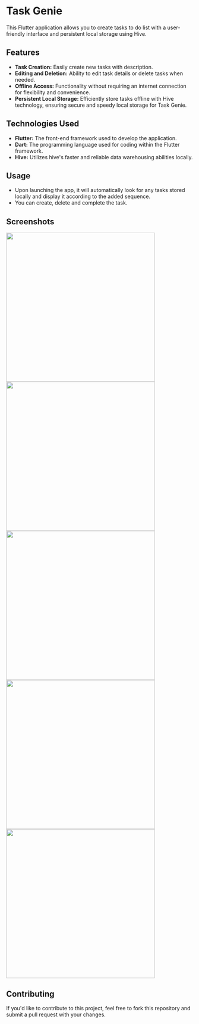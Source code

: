 # Task Genie

This Flutter application allows you to create tasks to do list with a user-friendly interface and persistent local storage using Hive.

## Features

- **Task Creation:** Easily create new tasks with description.
- **Editing and Deletion:** Ability to edit task details or delete tasks when needed.
- **Offline Access:** Functionality without requiring an internet connection for flexibility and convenience.
- **Persistent Local Storage:** Efficiently store tasks offline with Hive technology, ensuring secure and speedy local storage for Task Genie.

## Technologies Used

- **Flutter:** The front-end framework used to develop the application.
- **Dart:** The programming language used for coding within the Flutter framework.
- **Hive:** Utilizes hive's faster and reliable data warehousing abilities locally.


## Usage

- Upon launching the app, it will automatically look for any tasks stored locally and display it according to the added sequence.
- You can create, delete and complete the task.

## Screenshots

<img src='https://github.com/Kaizoku01/PayPlan/assets/90988390/9b177245-063e-424d-86a5-e6e7849ab8e8' height=400>
<img src='https://github.com/Kaizoku01/PayPlan/assets/90988390/e7ac3c91-b767-4a49-944a-8ea3273e0e36' height=400>
<img src='https://github.com/Kaizoku01/PayPlan/assets/90988390/d4efeed9-125e-4686-89aa-16cc395932d5' height=400>
<img src='https://github.com/Kaizoku01/PayPlan/assets/90988390/9606ab71-daea-41f7-a710-9a7cf95a1c27' height=400>
<img src='https://github.com/Kaizoku01/PayPlan/assets/90988390/993c8be5-839f-418a-9c68-c134195f1247' height=400>


## Contributing

If you'd like to contribute to this project, feel free to fork this repository and submit a pull request with your changes.
